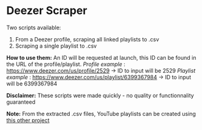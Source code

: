 # Deezer Scraper
Two scripts available:
1. From a Deezer profile, scraping all linked playlists to .csv
2. Scraping a single playlist to .csv

**How to use them:**
An ID will be requested at launch, this ID can be found in the URL of the profile/playlist. 
_Profile example_ : https://www.deezer.com/us/profile/2529 -> ID to input will be 2529
_Playlist example_ : https://www.deezer.com/us/playlist/6399367984 -> ID to input will be 6399367984

**Disclaimer:**
These scripts were made quickly - no quality or functionnality guaranteed

**Note:**
From the extracted .csv files, YouTube playlists can be created using [this other project](https://github.com/vam-engineering/csvToYoutubePlaylists)
